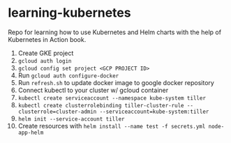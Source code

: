 # learning-kubernetes

Repo for learning how to use Kubernetes and Helm charts with the help of Kubernetes in Action book.

1. Create GKE project
1. `gcloud auth login`
1. `gcloud config set project <GCP PROJECT ID>`
1. Run `gcloud auth configure-docker`
1. Run `refresh.sh` to update docker image to google docker repository
1. Connect kubectl to your cluster w/ gcloud container
1. `kubectl create serviceaccount --namespace kube-system tiller`
1. `kubectl create clusterrolebinding tiller-cluster-rule --clusterrole=cluster-admin --serviceaccount=kube-system:tiller`
1. `helm init --service-account tiller`
1. Create resources with `helm install --name test -f secrets.yml node-app-helm`
